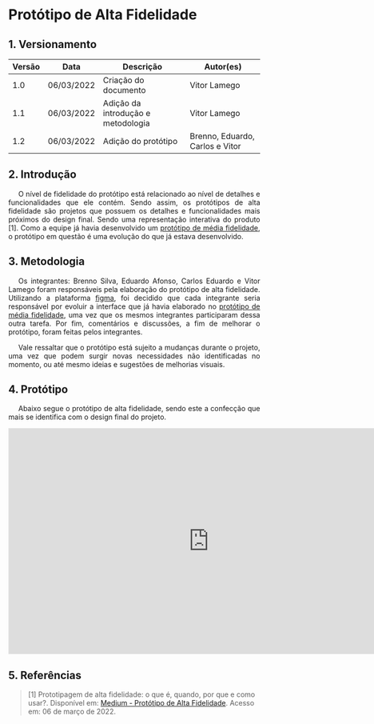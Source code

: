# Protótipo de Alta Fidelidade

## 1. Versionamento
Versão|Data|Descrição|Autor(es)
------|----|---------|--------
1.0   | 06/03/2022 | Criação do documento | Vitor Lamego
1.1   | 06/03/2022 | Adição da introdução e metodologia | Vitor Lamego
1.2   | 06/03/2022 | Adição do protótipo | Brenno, Eduardo, Carlos e Vitor

## 2. Introdução

<p style="text-align: justify; text-indent: 20px"> O nível de fidelidade do protótipo está relacionado ao nível de detalhes e funcionalidades que ele contém. Sendo assim, os protótipos de alta fidelidade são projetos que possuem os detalhes e funcionalidades mais próximos do design final. Sendo uma representação interativa do produto [1]. Como a equipe já havia desenvolvido um <a href="../media_fidelidade">protótipo de média fidelidade</a>, o protótipo em questão é uma evolução do que já estava desenvolvido.
</p>

## 3. Metodologia

<p style="text-align: justify; text-indent: 20px"> Os integrantes: Brenno Silva, Eduardo Afonso, Carlos Eduardo e Vitor Lamego foram responsáveis pela elaboração do protótipo de alta fidelidade. Utilizando a plataforma <a href="https://www.figma.com/" target="_blank">figma</a>, foi decidido que cada integrante seria responsável por evoluir a interface que já havia elaborado no <a href="../media_fidelidade">protótipo de média fidelidade</a>, uma vez que os mesmos integrantes participaram dessa outra tarefa. Por fim, comentários e discussões, a fim de melhorar o protótipo, foram feitas pelos integrantes.
</p> 

<p style="text-align: justify; text-indent: 20px"> Vale ressaltar que o protótipo está sujeito a mudanças durante o projeto, uma vez que podem surgir novas necessidades não identificadas no momento, ou até mesmo ideias e sugestões de melhorias visuais.
</p> 

## 4. Protótipo
<p style="text-align: justify; text-indent: 20px"> Abaixo segue o protótipo de alta fidelidade, sendo este a confecção que mais se identifica com o design final do projeto.
</p> 

<iframe style="border: 1px solid rgba(0, 0, 0, 0.1);" width="800" height="450" src="https://www.figma.com/embed?embed_host=share&url=https%3A%2F%2Fwww.figma.com%2Ffile%2FV3P0ZOeZgp5M4XHBhJ6k6q%2FCaderneta-de-Campo-Digital%3Fnode-id%3D119%253A244" allowfullscreen></iframe>

## 5. Referências

> [1] Prototipagem de alta fidelidade: o que é, quando, por que e como usar?. Disponível em: <a href="https://medium.com/somos-tera/prototipagem-de-alta-fidelidade-635d745b662b">Medium - Protótipo de Alta Fidelidade</a>. Acesso em: 06 de março de 2022.
